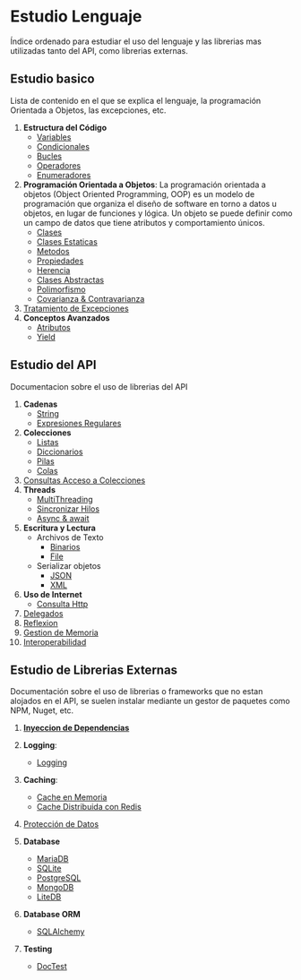 # Estudio Lenguaje
Índice ordenado para estudiar el uso del lenguaje y las librerias mas utilizadas tanto del API, como librerias externas.


## Estudio basico
Lista de contenido en el que se explica el lenguaje, la programación Orientada a Objetos, las excepciones, etc.

1. **Estructura del Código**
    - [Variables](./docs/Lenguaje/EstructuraCodigo/Variables.md)
    - [Condicionales](./docs/Lenguaje/EstructuraCodigo/InstruccionSeleccion.md)
    - [Bucles](./docs/Lenguaje/EstructuraCodigo/InstruccionIteracion.md)
    - [Operadores](./docs/Lenguaje/EstructuraCodigo/Operadores.md)
    - [Enumeradores](./docs/Lenguaje/EstructuraCodigo/Enums.md)
1. **Programación Orientada a Objetos**: La programación orientada a objetos (Object Oriented Programming, OOP) es un modelo de programación que organiza el diseño de software en torno a datos u objetos, en lugar de funciones y lógica. Un objeto se puede definir como un campo de datos que tiene atributos y comportamiento únicos.
    - [Clases](./docs/Lenguaje/POO/Clases.md)
    - [Clases Estaticas](./docs/Lenguaje/POO/StaticClass.md)
    - [Metodos](./docs/Lenguaje/POO/Method.md)
    - [Propiedades](./docs/Lenguaje/POO/Properties.md)
    - [Herencia](./docs/Lenguaje/POO/Herencia.md)
    - [Clases Abstractas](./docs/Lenguaje/POO/ClasesAbstractas.md)
    - [Polimorfismo](./docs/Lenguaje/POO/Polimorfismo.md)
    - [Covarianza & Contravarianza](./docs/Lenguaje/POO/CovarianzaContravarianza.md)
1. [Tratamiento de Excepciones](./docs/Lenguaje/Excepciones/TratamientoExcepciones.md)
1. **Conceptos Avanzados**
    - [Atributos](./docs/Lenguaje/ConceptosAvanzados/Atributos.md)
    - [Yield](./docs/Lenguaje/ConceptosAvanzados/Yield.md)

## Estudio del API
Documentacion sobre el uso de librerias del API

1. **Cadenas**
    - [String](./docs/ApiLenguaje/Cadenas/String.md)
    - [Expresiones Regulares](./docs/ApiLenguaje/Cadenas/ExpresionesRegulares.md)
1. **Colecciones**
    - [Listas](./docs/ApiLenguaje/Enumerables/Colecciones/List.md)
    - [Diccionarios](./docs/ApiLenguaje/Enumerables/Colecciones/Dictionary.md)
    - [Pilas](./docs/ApiLenguaje/Enumerables/Colecciones/Stack.md)
    - [Colas](./docs/ApiLenguaje/Enumerables/Colecciones/Queue.md)
1. [Consultas Acceso a Colecciones](./docs/ApiLenguaje/Enumerables/ConsultaDatos.md)
1. **Threads**
    - [MultiThreading](./docs/ApiLenguaje/Threading/MultiThreading.md)
    - [Sincronizar Hilos](./docs/ApiLenguaje/Threading/SyncThreads.md)
    - [Async & await](./docs/ApiLenguaje/Threading/Async.md)
1. **Escritura y Lectura**
    - Archivos de Texto
        - [Binarios](./docs/ApiLenguaje/InputOutput/TextFiles/Binary.md)
        - [File](./docs/ApiLenguaje/InputOutput/TextFiles/File.md)
    - Serializar objetos
        - [JSON](./docs/ApiLenguaje/InputOutput/Serialization/JSON.md)
        - [XML](./docs/ApiLenguaje/InputOutput/Serialization/XML.md)
1. **Uso de Internet**
    - [Consulta Http](./docs/ApiLenguaje/Network/HttpClient.md)
1. [Delegados](./docs/ApiLenguaje/Delegados.md)
1. [Reflexion](./docs/ApiLenguaje/Reflexion.md)
1. [Gestion de Memoria](./docs/ApiLenguaje/GestionMemoria.md)
1. [Interoperabilidad](./docs/ApiLenguaje/Interoperabilidad.md)

## Estudio de Librerias Externas
Documentación sobre el uso de librerias o frameworks que no estan alojados en el API, se suelen instalar mediante un gestor de paquetes como NPM, Nuget, etc.

1. [**Inyeccion de Dependencias**](./docs/Librerias/DependencyInjection/DependencyInjection.md)
1. **Logging**:
    - [Logging](./docs/Librerias/Logging/Logging.md)
1. **Caching**:
    - [Cache en Memoria](./docs/Librerias/Caching/CacheMemoriaMemory.md)
    - [Cache Distribuida con Redis](./docs/Librerias/Caching/CacheServerRedis.md)
1. [Protección de Datos](./docs/Librerias/ProteccionDatos.md)
1. **Database**
    - [MariaDB](./docs/Librerias/Database/MariaDB.md)
    - [SQLite](./docs/Librerias/Database/SQLite.md)
    - [PostgreSQL](./docs/Librerias/Database/PostgreSQL.md)
    - [MongoDB](./docs/Librerias/Database/MongoDB.md)
    - [LiteDB](./docs/Librerias/Database/LiteDB.md)

1. **Database ORM**
    - [SQLAlchemy](./docs/Librerias/DatabaseORM/SQLAlchemy.md)

1. **Testing**
    - [DocTest](./docs/Librerias/Testing/Test.md)
